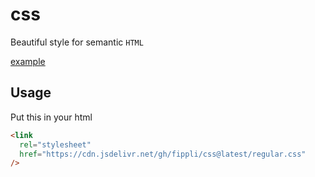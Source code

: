 # css

Beautiful style for semantic `HTML`

[example](https://fippli.se/css)

## Usage

Put this in your html

```html
<link
  rel="stylesheet"
  href="https://cdn.jsdelivr.net/gh/fippli/css@latest/regular.css"
/>
```
